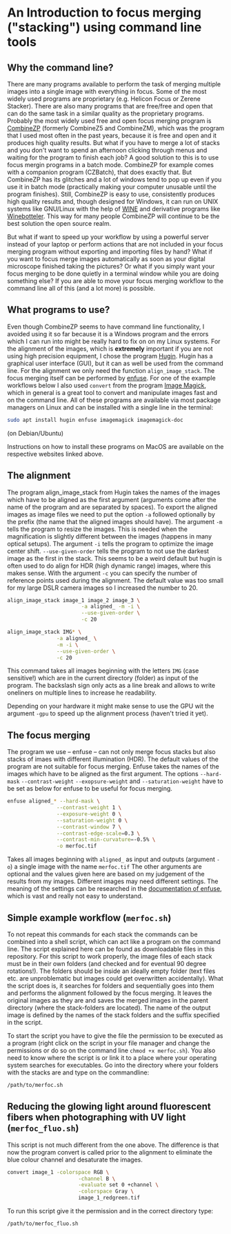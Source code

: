 # An Introduction to focus merging ("stacking") using command line tools

## Why the command line?
There are many programs available to perform the task of merging multiple images into a single image with everything in focus. Some of the most widely used programs are proprietary (e.g. Helicon Focus or Zerene Stacker). There are also many programs that are free/free and open that can do the same task in a similar quality as the proprietary programs. Probably the most widely used free and open focus merging program is [CombineZP](https://www.chip.de/downloads/CombineZP_27754625.html) (formerly CombineZ5 and CombineZM), which was the program that I used most often in the past years, because it is free and open and it produces high quality results. But what if you have to merge a lot of stacks and you don't want to spend an afternoon clicking through menus and waiting for the program to finish each job? A good solution to this is to use focus mergin programs in a batch mode. CombineZP for example comes with a companion program (CZBatch), that does exactly that. But CombineZP has its glitches and a lot of windows tend to pop up even if you use it in batch mode (practically making your computer unusable until the program finishes). Still, CombineZP is easy to use, consistently produces high quality results and, though designed for Windows, it can run on UNIX systems like GNU/Linux with the help of [WINE](https://www.winehq.org/) and derivative programs like [Winebotteler](https://winebottler.kronenberg.org/). This way for many people CombineZP will continue to be the best solution the open source realm.

But what if want to speed up your workflow by using a powerful server instead of your laptop or perform actions that are not included in your focus merging program without exporting and importing files by hand? What if you want to focus merge images automatically as soon as your digital microscope finished taking the pictures? Or what if you simply want your focus merging to be done quietly in a terminal window while you are doing something else? If you are able to move your focus merging workflow to the command line all of this (and a lot more) is possible.

## What programs to use?
Even though CombineZP seems to have command line functionality, I avoided using it so far because it is a Windows program and the errors which I can run into might be really hard to fix on on my Linux systems.
For the alignment of the images, which is **extremely** important if you are not using high precision equipment, I chose the program [Hugin](http://hugin.sourceforge.net/). Hugin has a graphical user interface (GUI), but it can as well be used from the command line. For the alignment we only need the function `align_image_stack`. The focus merging itself can be performed by [enfuse](http://enblend.sourceforge.net/).
For one of the example workflows below I also used `convert` from the program [Image Magick](https://imagemagick.org/index.php), which in general is a great tool to convert and manipulate images fast and on the command line.
All of these programs are available via most package managers on Linux and can be installed with a single line in the terminal:

```bash
sudo apt install hugin enfuse imagemagick imagemagick-doc
```
(on Debian/Ubuntu)

Instructions on how to install these programs on MacOS are available on the respective websites linked above.

## The alignment
The program align_image_stack from Hugin takes the names of the images which have to be aligned as the first argument (arguments come after the name of the program and are separated by spaces). To export the aligned images as image files we need to put the option `-a` followed optionally by the prefix (the name that the aligned images should have). The argument `-m` tells the program to resize the images. This is needed when the magnification is slightly different between the images (happens in many optical setups). The argument `-i` tells the program to optimize the image center shift. `--use-given-order` tells the program to not use the darkest image as the first in the stack. This seems to be a weird default but hugin is often used to do align for HDR (high dynamic range) images, where this makes sense. With the argument `-c` you can specify the number of reference points used during the alignment. The default value was too small for my large DSLR camera images so I increased the number to 20.

```bash
align_image_stack image_1 image_2 image_3 \
                        -a aligned_ -m -i \
                        --use-given-order \
                        -c 20
```

```bash
align_image_stack IMG* \
                -a aligned_ \
                -m -i \
                --use-given-order \
                -c 20
```

This command takes all images beginning with the letters `IMG` (case sensitive!) which are in the current directory (folder) as input of the program. The backslash sign only acts as a line break and allows to write oneliners on multiple lines to increase he readability.

Depending on your hardware it might make sense to use the GPU wit the argument `-gpu` to speed up the alignment process (haven't tried it yet).

## The focus merging
The program we use – enfuse – can not only merge focus stacks but also stacks of imaes with different illumination (HDR). The default values of the program are not suitable for focus merging. Enfuse takes the names of the images which have to be aligned as the first argument. The options `--hard-mask` `--contrast-weight` `--exopsure-weight` and `--saturation-weight` have to be set as below for enfuse to be useful for focus merging. 

```bash
enfuse aligned_* --hard-mask \
                --contrast-weight 1 \
                --exposure-weight 0 \
                --saturation-weight 0 \
                --contrast-window 7 \
                --contrast-edge-scale=0.3 \
                --contrast-min-curvature=-0.5% \
                -o merfoc.tif
```
Takes all images beginning with `aligned_` as input and outputs (argument `-o`) a single image with the name `merfoc.tif`
The other arguments are optional and the values given here are based on my judgement of the results from my images. Different images may need different settings. The meaning of the settings can be researched in the [documentation of enfuse](http://enblend.sourceforge.net/enfuse.doc/enfuse_4.2.pdf), which is vast and really not easy to understand.

## Simple example workflow (`merfoc.sh`)
To not repeat this commands for each stack the commands can be combined into a shell script, which can act like a program on the command line. The script explained here can be found as downloadable files in this repository.
For this script to work properly, the image files of each stack must be in their own folders (and checked and for eventual 90 degree rotations!). The folders should be inside an ideally empty folder (text files etc. are unproblematic but images could get overwritten accidentally). What the script does is, it searches for folders and sequentially goes into them and performs the alignment followed by the focus merging. It leaves the original images as they are and saves the merged images in the parent directory (where the stack-folders are located). The name of the output image is defined by the names of the stack folders and the suffix specified in the script.

To start the script you have to give the file the permission to be executed as a program (right click on the script in your file manager and change the permissions or do so on the command line `chmod +x merfoc.sh`). You also need to know where the script is or link it to a place where your operating system searches for executables. Go into the directory where your folders with the stacks are and type on the commandline:

```bash
/path/to/merfoc.sh
```

## Reducing the glowing light around fluorescent fibers when photographing with UV light (`merfoc_fluo.sh`)
This script is not much different from the one above. The difference is that now the program convert is called prior to the alignment to eliminate the blue colour channel and desaturate the images. 

```bash
convert image_1 -colorspace RGB \
                       -channel B \
                       -evaluate set 0 +channel \
                       -colorspace Gray \
                       image_1_redgreen.tif 
```
To run this script give it the permission and in the correct directory type:

```bash
/path/to/merfoc_fluo.sh
```



